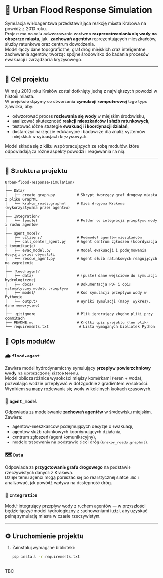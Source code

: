 # 🌊 Urban Flood Response Simulation

Symulacja wieloagentowa przedstawiająca reakcję miasta Krakowa na powódź z 2010 roku.  
Projekt ma na celu odwzorowanie zarówno **rozprzestrzeniania się wody na obszarze miasta**, jak i **zachowań agentów** reprezentujących mieszkańców, służby ratunkowe oraz centrum dowodzenia.  
Model łączy dane topograficzne, graf dróg miejskich oraz inteligentne zachowania agentów, tworząc spójne środowisko do badania procesów ewakuacji i zarządzania kryzysowego.

---

## 🎯 Cel projektu

W maju 2010 roku Kraków został dotknięty jedną z największych powodzi w historii miasta.  
W projekcie dążymy do stworzenia **symulacji komputerowej** tego typu zjawiska, aby:

- odwzorować proces **rozlewania się wody** w miejskim środowisku,  
- analizować skuteczność **reakcji mieszkańców i służb ratunkowych**,  
- testować różne strategie **ewakuacji i koordynacji działań**,  
- dostarczyć narzędzie edukacyjne i badawcze dla analiz systemów miejskich w sytuacjach kryzysowych.

Model składa się z kilku współpracujących ze sobą modułów, które odpowiadają za różne aspekty powodzi i reagowania na nią.

---

## 📁 Struktura projektu


```
Urban-flood-response-simulation/
│
├── Data/
│   ├── create_graph.py          # Skrypt tworzący graf drogowy miasta z pliku GraphML
│   └── krakow_roads.graphml     # Sieć drogowa Krakowa (wykorzystywana przez agentów)
│
├── Integration/
│   └── (puste)                  # Folder do integracji przepływu wody i ruchu agentów
│
├── agent_model/
│   ├── citizens/                # Podmodel agentów-mieszkańców
│   ├── call_center_agent.py     # Agent centrum zgłoszeń (koordynacja i komunikacja)
│   ├── evac_model.py            # Model ewakuacji i podejmowania decyzji przez obywateli
│   └── rescue_agent.py          # Agent służb ratunkowych reagujących na zagrożenie
│
├── flood-agent/
│   ├── data/                    # (puste) dane wejściowe do symulacji hydrologicznej
│   ├── docs/                    # Dokumentacja PDF i opis matematyczny modelu przepływu
│   ├── model/                   # Kod symulacji przepływu wody w Pythonie
│   └── output/                  # Wyniki symulacji (mapy, wykresy, dane numeryczne)
│
├── .gitignore                   # Plik ignorujący zbędne pliki przy commitach
├── README.md                    # Krótki opis projektu (ten plik)
└── requirements.txt              # Lista wymaganych bibliotek Python
```
## 🧩 Opis modułów

### 🌧️ `flood-agent`
Zawiera model hydrodynamiczny symulujący **przepływ powierzchniowy wody** na uproszczonej siatce terenu.  
Model oblicza różnice wysokości między komórkami (teren + woda), pozwalając wodzie przepływać w dół zgodnie z gradientem wysokości.  
Wynikiem są mapy rozlewania się wody w kolejnych krokach czasowych.

### 🧍 `agent_model`
Odpowiada za modelowanie **zachowań agentów** w środowisku miejskim.  
Zawiera:
- agentów-mieszkańców podejmujących decyzje o ewakuacji,  
- agentów służb ratunkowych koordynujących działania,  
- centrum zgłoszeń (agent komunikacyjny),  
- modele trasowania na podstawie sieci dróg (`krakow_roads.graphml`).

### 🗺️ `Data`
Odpowiada za **przygotowanie grafu drogowego** na podstawie rzeczywistych danych z Krakowa.  
Dzięki temu agenci mogą poruszać się po realistycznej siatce ulic i analizować, jak powódź wpływa na dostępność dróg.

### 🔗 `Integration`
Moduł integrujący przepływ wody z ruchem agentów — w przyszłości będzie łączyć model hydrologiczny z zachowaniami ludzi, aby uzyskać pełną symulację miasta w czasie rzeczywistym.

---

## ⚙️ Uruchomienie projektu

1. Zainstaluj wymagane biblioteki:
   ```bash
   pip install -r requirements.txt
<br>
   TBC
